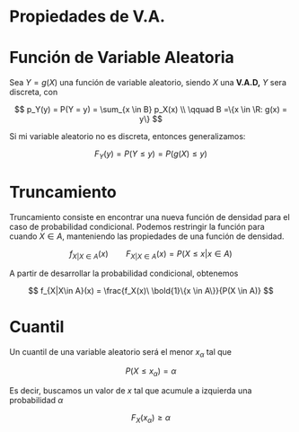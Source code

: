 # Propiedades de V.A.

# Función de Variable Aleatoria

Sea $Y = g(X)$ una función de variable aleatorio, siendo $X$ una **V.A.D,** $Y$ sera discreta, con

$$
p_Y(y) = P(Y = y) = \sum_{x \in B} p_X(x) \\
\qquad  B =\{x \in \R: g(x) = y\}
$$

Si mi variable aleatorio no es discreta, entonces generalizamos:

$$
F_Y(y) = P(Y \leq y) = P(g(X) \leq y)
$$

# Truncamiento

Truncamiento consiste en encontrar una nueva función de densidad para el caso de probabilidad condicional. Podemos restringir la función para cuando $X\in A$, manteniendo las propiedades de una función de densidad.

$$
f_{X|X\in A}(x) \qquad F_{X|X\in A}(x) = P(X \leq x | x \in A)
$$

A partir de desarrollar la probabilidad condicional, obtenemos

$$
f_{X|X\in A}(x) = \frac{f_X(x)\ \bold{1}\{x \in A\}}{P(X \in A)}
$$

# Cuantil

Un cuantil de una variable aleatorio será el menor $x_\alpha$ tal que

$$
P(X \leq x_\alpha) = \alpha
$$

Es decir, buscamos un valor de $x$ tal que acumule a izquierda una probabilidad $\alpha$

$$
F_X(x_\alpha) \geq \alpha
$$